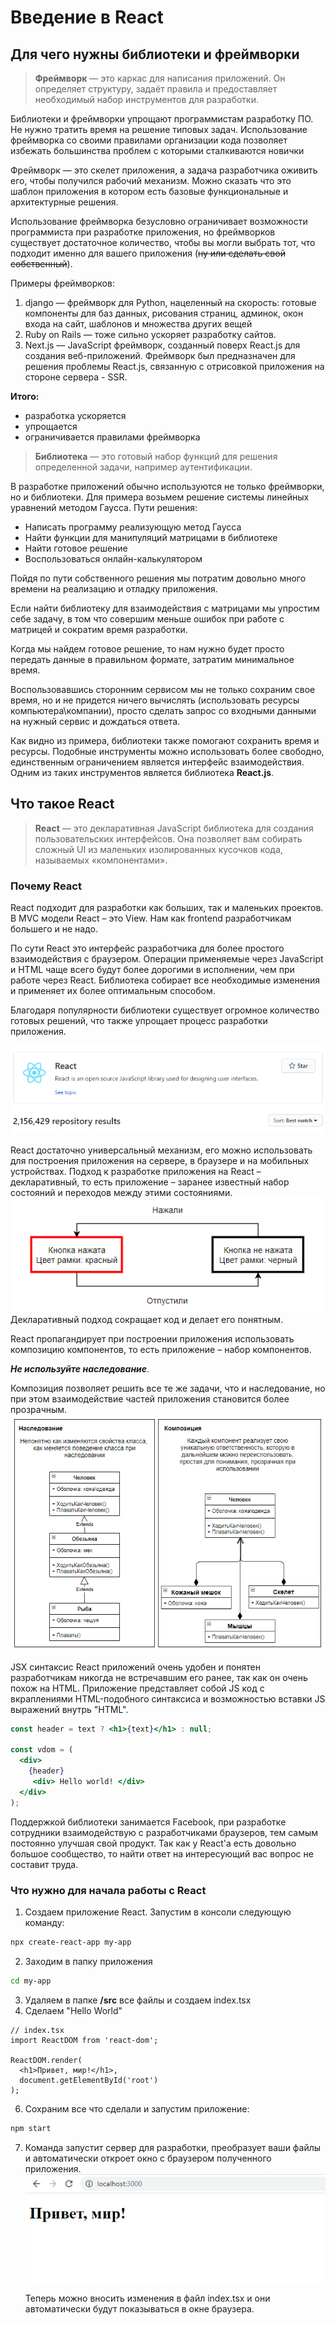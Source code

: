 # Введение в React
## Для чего нужны библиотеки и фреймворки
> **Фреймворк** — это каркас для написания приложений.
> Он определяет структуру, задаёт правила и предоставляет необходимый набор
> инструментов для разработки.

Библиотеки и фреймворки упрощают программистам разработку ПО. Не нужно тратить
время на решение типовых задач. Использование фреймворка со своими правилами
организации кода позволяет избежать большинства проблем с которыми сталкиваются новички

Фреймворк — это скелет приложения, а задача разработчика оживить его, чтобы
получился рабочий механизм. Можно сказать что это шаблон приложения в котором есть
базовые функциональные и архитектурные решения.

Использование фреймворка безусловно ограничивает возможности программиста при
разработке приложения, но фреймворков существует достаточное количество, чтобы вы
могли выбрать тот, что подходит именно для вашего приложения
(~~ну или сделать свой собственный~~).

Примеры фреймворков:
   1. django — фреймворк для Python, нацеленный на скорость: готовые компоненты для
      баз данных, рисования страниц, админок, окон входа на сайт, шаблонов и
      множества других вещей
   1. Ruby on Rails — тоже сильно ускоряет разработку сайтов.
   1. Next.js — JavaScript фреймворк, созданный поверх React.js для создания веб-приложений.
      Фреймворк был предназначен для решения проблемы React.js,
      связанную с отрисовкой приложения на стороне сервера - SSR.
      
**Итого:**
   - разработка ускоряется
   - упрощается
   - ограничивается правилами фреймворка

> **Библиотека** — это готовый набор функций для решения определенной задачи,
> например аутентификации.

В разработке приложений обычно используются не только фреймворки, но и библиотеки.
Для примера возьмем решение системы линейных уравнений методом Гаусса.
Пути решения: 
   - Написать программу реализующую метод Гаусса
   - Найти функции для манипуляций матрицами в библиотеке
   - Найти готовое решение 
   - Воспользоваться онлайн-калькулятором

Пойдя по пути собственного решения мы потратим довольно много времени на реализацию
и отладку приложения.

Если найти библиотеку для взаимодействия с матрицами мы упростим себе задачу,
в том что совершим меньше ошибок при работе с матрицей и сократим время разработки.

Когда мы найдем готовое решение, то нам нужно будет просто передать данные в
правильном формате, затратим минимальное время.

Воспользовавшись сторонним сервисом мы не только сохраним свое время, но и
не придется ничего вычислять (использовать ресурсы компьютера\компании),
просто сделать запрос со входными данными на нужный сервис и дождаться ответа.

Как видно из примера, библиотеки также помогают сохранить время и ресурсы.
Подобные инструменты можно использовать более свободно, единственным ограничением
является интерфейс взаимодействия.
Одним из таких инструментов является библиотека **React.js**.

## Что такое React
> **React** — это декларативная JavaScript библиотека для
> создания пользовательских интерфейсов. Она позволяет вам собирать сложный
> UI из маленьких изолированных кусочков кода, называемых «компонентами».

### Почему React
React подходит для разработки как больших, так и маленьких проектов.
В MVC модели React &ndash; это View.
Нам как frontend разработчикам большего и не надо.

По сути React это интерфейс разработчика для более простого взаимодействия с браузером.
Операции применяемые через JavaScript и HTML чаще всего будут более дорогими в исполнении,
чем при работе через React. Библиотека собирает все необходимые изменения и применяет
их более оптимальным способом.

Благодаря популярности библиотеки существует огромное количество готовых решений,
что также упрощает процесс разработки приложения.

![alt-количество использований react][react-sample]

React достаточно универсальный механизм, его можно использовать для построения 
приложения на сервере, в браузере и на мобильных устройствах.
Подход к разработке приложения на React &ndash; декларативный, то есть приложение &ndash;
заранее известный набор состояний и переходов между этими состояниями.
![alt-декларативный подход][declarative]
Декларативный подход сокращает код и делает его понятным.

React пропагандирует при построении приложения использовать композицию
компонентов, то есть приложение &ndash; набор компонентов.

***Не используйте наследование***.

Композиция позволяет решить все те же задачи, что и наследование,
но при этом взаимодействие частей приложения становится более прозрачным.
![alt-сравнение подходов][comparison]

JSX синтаксис React приложений очень удобен и понятен разработчикам никогда не
встречавшим его ранее, так как он очень похож на HTML.
Приложение представляет собой JS код с вкраплениями HTML-подобного синтаксиса и
возможностью вставки JS выражений внутрь "HTML".

```jsx
const header = text ? <h1>{text}</h1> : null;

const vdom = (
  <div>
    {header}
     <div> Hello world! </div>
  </div>
);
```

Поддержкой библиотеки занимается Facebook, при разработке сотрудники взаимодействую с
разработчиками браузеров, тем самым постоянно улучшая свой продукт.
Так как у React'a есть довольно большое сообщество, то найти ответ на интересующий
вас вопрос не составит труда.

### Что нужно для начала работы с React
1. Создаем приложение React. Запустим в консоли следующую команду:
```bash
npx create-react-app my-app
```
2. Заходим в папку приложения
```bash
cd my-app
```
3. Удаляем в папке **/src** все файлы и создаем index.tsx
4. Сделаем "Hello World"
```tsx
// index.tsx
import ReactDOM from 'react-dom';

ReactDOM.render(
  <h1>Привет, мир!</h1>,
  document.getElementById('root')
);
```
6. Сохраним все что сделали и запустим приложение:
```bash
npm start
```
7. Команда запустит сервер для разработки, преобразует ваши файлы и
   автоматически откроет окно с браузером полученного приложения.
![alt-Hello world][hello-world]
   
   Теперь можно вносить изменения в файл index.tsx и они автоматически
   будут показываться в окне браузера.
   
   

[comparison]: ./1.%20Введение/composition_vs_inheritance.png "Композиция против наследования"
[react-sample]: ./1.%20Введение/react_libs.png "Упоминания React в репозиториях"
[hello-world]: ./1.%20Введение/hello_world.png "Итог"
[declarative]: ./1.%20Введение/declarative.png
